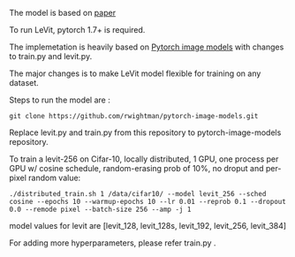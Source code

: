 The model is based on [paper](https://arxiv.org/abs/2104.01136)

To run LeVit, pytorch 1.7+ is required. 

The implemetation is heavily based on [Pytorch image models](https://github.com/rwightman/pytorch-image-models) with changes to train.py and levit.py. 

The major changes is to make LeVit model flexible for training on any dataset.

Steps to run the model are : 

`git clone https://github.com/rwightman/pytorch-image-models.git`

Replace levit.py and train.py from this repository to pytorch-image-models repository.

To train a levit-256 on Cifar-10, locally distributed, 1 GPU, one process per GPU w/ cosine schedule, random-erasing prob of 10%, no droput and per-pixel random value:

`./distributed_train.sh 1 /data/cifar10/ --model levit_256 --sched cosine --epochs 10 --warmup-epochs 10 --lr 0.01 --reprob 0.1 --dropout 0.0 --remode pixel --batch-size 256 --amp -j 1`

model values for levit are [levit_128, levit_128s, levit_192, levit_256, levit_384]

For adding more hyperparameters, please refer train.py .



